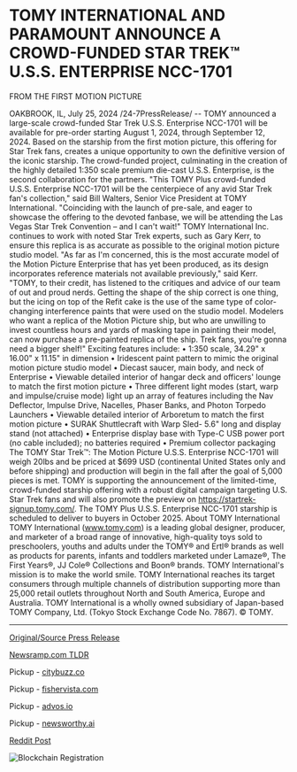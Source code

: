 # TOMY INTERNATIONAL AND PARAMOUNT ANNOUNCE A CROWD-FUNDED STAR TREK™ U.S.S. ENTERPRISE NCC-1701 
FROM THE FIRST MOTION PICTURE

OAKBROOK, IL, July 25, 2024 /24-7PressRelease/ -- TOMY announced a large-scale crowd-funded Star Trek U.S.S. Enterprise NCC-1701 will be available for pre-order starting August 1, 2024, through September 12, 2024. Based on the starship from the first motion picture, this offering for Star Trek fans, creates a unique opportunity to own the definitive version of the iconic starship. The crowd-funded project, culminating in the creation of the highly detailed 1:350 scale premium die-cast U.S.S. Enterprise, is the second collaboration for the partners.  "This TOMY Plus crowd-funded U.S.S. Enterprise NCC-1701 will be the centerpiece of any avid Star Trek fan's collection," said Bill Walters, Senior Vice President at TOMY International. "Coinciding with the launch of pre-sale, and eager to showcase the offering to the devoted fanbase, we will be attending the Las Vegas Star Trek Convention – and I can't wait!"  TOMY International Inc. continues to work with noted Star Trek experts, such as Gary Kerr, to ensure this replica is as accurate as possible to the original motion picture studio model. "As far as I'm concerned, this is the most accurate model of the Motion Picture Enterprise that has yet been produced, as its design incorporates reference materials not available previously," said Kerr. "TOMY, to their credit, has listened to the critiques and advice of our team of out and proud nerds. Getting the shape of the ship correct is one thing, but the icing on top of the Refit cake is the use of the same type of color-changing interference paints that were used on the studio model. Modelers who want a replica of the Motion Picture ship, but who are unwilling to invest countless hours and yards of masking tape in painting their model, can now purchase a pre-painted replica of the ship. Trek fans, you're gonna need a bigger shelf!"   Exciting features include: •	1:350 scale, 34.29" x 16.00" x 11.15" in dimension •	Iridescent paint pattern to mimic the original motion picture studio model •	Diecast saucer, main body, and neck of Enterprise •	Viewable detailed interior of hangar deck and officers' lounge to match the first motion picture •	Three different light modes (start, warp and impulse/cruise mode) light up an array of features including the Nav Deflector, Impulse Drive, Nacelles, Phaser Banks, and Photon Torpedo Launchers •	Viewable detailed interior of Arboretum to match the first motion picture •	SURAK Shuttlecraft with Warp Sled- 5.6" long and display stand (not attached) •	Enterprise display base with Type-C USB power port (no cable included); no batteries required •	Premium collector packaging  The TOMY Star Trek™: The Motion Picture U.S.S. Enterprise NCC-1701 will weigh 20lbs and be priced at $699 USD (continental United States only and before shipping) and production will begin in the fall after the goal of 5,000 pieces is met. TOMY is supporting the announcement of the limited-time, crowd-funded starship offering with a robust digital campaign targeting U.S. Star Trek fans and will also promote the preview on https://startrek-signup.tomy.com/. The TOMY Plus U.S.S. Enterprise NCC-1701 starship is scheduled to deliver to buyers in October 2025.  About TOMY International  TOMY International (www.tomy.com) is a leading global designer, producer, and marketer of a broad range of innovative, high-quality toys sold to preschoolers, youths and adults under the TOMY® and Ertl® brands as well as products for parents, infants and toddlers marketed under Lamaze®, The First Years®, JJ Cole® Collections and Boon® brands. TOMY International's mission is to make the world smile. TOMY International reaches its target consumers through multiple channels of distribution supporting more than 25,000 retail outlets throughout North and South America, Europe and Australia. TOMY International is a wholly owned subsidiary of Japan-based TOMY Company, Ltd. (Tokyo Stock Exchange Code No. 7867). © TOMY. 

---

[Original/Source Press Release](https://www.24-7pressrelease.com/press-release/512847/tomy-international-and-paramount-announce-a-crowd-funded-star-trek-uss-enterprise-ncc-1701-from-the-first-motion-picture)
                    

[Newsramp.com TLDR](https://newsramp.com/curated-news/tomy-announces-crowd-funded-star-trek-u-s-s-enterprise-ncc-1701-pre-order/b7552a0c345e36de3de244fdbac31388) 


Pickup - [citybuzz.co](https://citybuzz.co/2024/07/25/tomy-international-unveils-crowd-funded-star-trek-u-s-s-enterprise-ncc-1701-model)

Pickup - [fishervista.com](https://fishervista.com/en/tomy-international-and-paramount-launch-crowd-funded-star-trek-u-s-s-enterprise-ncc-1701-model/20245236)

Pickup - [advos.io](https://advos.io/en/tomy-international-and-paramount-launch-crowd-funded-star-trek-u-s-s-enterprise-replica/20245236)

Pickup - [newsworthy.ai](https://newsworthy.ai/curated/tomy-unveils-crowd-funded-star-trek-u-s-s-enterprise-model-from-the-motion-picture)
 



[Reddit Post](https://www.reddit.com/r/Lifestyle_Culture/comments/1ebooyw/tomy_announces_crowdfunded_star_trek_uss/) 



![Blockchain Registration](https://cdn.newsramp.app/24-7PressRelease/qrcode/247/25/maskIeUE.webp)